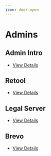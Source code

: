 ```yaml
---
icon: door-open
---
```


# Admins

## Admin Intro

-   [View Details](/admin/intro)

## Retool

-   [View Details](/admin/retool)

## Legal Server

-   [View Details](/admin/legalserver)

## Brevo

-   [View Details](/admin/brevo)

